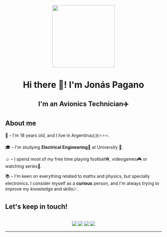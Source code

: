 <div id = "header" align = "center">
<img src = "https://media.giphy.com/media/CkYl1qlzkxPRbklfXx/giphy.gif" height = 200/>
 <h1 align = "center">Hi there 👋! I'm Jonás Pagano</h1>
 <h2 align = "center">I'm an Avionics Technician✈️</h2>
</div>

## About me
🙋 <b>-</b> I'm 18 years old, and I live in Argentina🇦🇷⭐⭐⭐. <br>

🎓 <b>-</b> I'm studying **Electrical Engineering**🔌 at University 🏫.<br>

☺️ <b>-</b> I spend most of my free time playing football⚽, videogames🎮 or watching series🎥.<br>

📚 <b>-</b> I'm keen on everything related to maths and physics, but specially electronics. I consider myself as a **curious** person, and I'm always trying to improve my knowledge and skills💹.<br>

## <b>Let's keep in touch!
<br>
<div id = "contact" align = "center">
 <a href = "mailto:paganojonas@gmail.com" target = "_blank"><img src = "https://img.shields.io/badge/Gmail-D14836?style=for-the-badge&logo=gmail&logoColor=white"/></a>
 <a href = "https://www.linkedin.com/in/jonaspagano" target = "_blank"><img src = "https://img.shields.io/badge/LinkedIn-0077B5?style=for-the-badge&logo=linkedin&logoColor=white"/></a>
 <a href = "https://instagram.com/jonaspagano?igshid=OGQ5ZDc2ODk2ZA==" target = "_blank"><img src = "https://img.shields.io/badge/Instagram-E4405F?style=for-the-badge&logo=instagram&logoColor=white"/></a>
 <a href = "https://discordapp.com/users/_jonasss_" target = "_blank"><img src = "https://img.shields.io/badge/Discord-5865F2?style=for-the-badge&logo=discord&logoColor=white"/></a>
</div>

 ---
